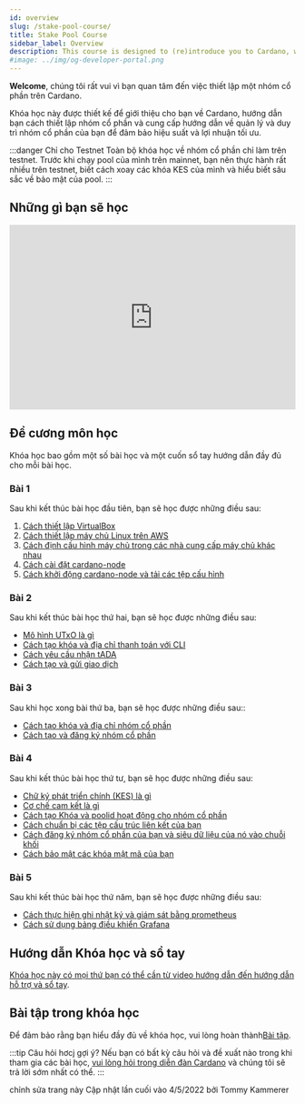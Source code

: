 ```yaml
---
id: overview
slug: /stake-pool-course/
title: Stake Pool Course
sidebar_label: Overview
description: This course is designed to (re)introduce you to Cardano, walk you through how to set up a stake pool, and provide guidance on managing and maintaining your stake pool to ensure optimal performance and profitability.
#image: ../img/og-developer-portal.png
---
```


**Welcome**, chúng tôi rất vui vì bạn quan tâm đến việc thiết lập một nhóm cổ phần trên Cardano.

Khóa học này được thiết kế để giới thiệu cho bạn về Cardano, hướng dẫn bạn cách thiết lập nhóm cổ phần và cung cấp hướng dẫn về quản lý và duy trì nhóm cổ phần của bạn để đảm bảo hiệu suất và lợi nhuận tối ưu.

:::danger Chỉ cho Testnet
Toàn bộ khóa học về  nhóm cổ phần chỉ làm trên testnet. Trước khi chạy pool của mình trên mainnet, bạn nên thực hành rất nhiều trên testnet, biết cách xoay các khóa KES của mình và hiểu biết sâu sắc về bảo mật của pool.
:::

## Những gì bạn sẽ học

<iframe width="100%" height="325" src="https://www.youtube.com/embed/Jb08HTkk7yo" frameborder="0" allow="accelerometer; autoplay; clipboard-write; encrypted-media; gyroscope; picture-in-picture; fullscreen;"></iframe>
<br/>

## Để cương môn học

Khóa học bao gồm một số bài học và một cuốn sổ tay hướng dẫn đầy đủ cho mỗi bài học.

### Bài 1

Sau khi kết thúc bài học đầu tiên, bạn sẽ học được những điều sau:

1. [Cách thiết lập VirtualBox](../stake-pool-course/lesson-1#install-virtualbox)
2. [Cách thiết lập máy chủ Linux trên AWS](../stake-pool-course/lesson-1#setup-a-linux-server-on-aws)
3. [Cách định cấu hình máy chủ trong các nhà cung cấp máy chủ khác nhau](../stake-pool-course/lesson-1#alternative-to-aws)
4. [Cách cài đặt cardano-node](../stake-pool-course/lesson-1#install-cardano-node)
5. [Cách khởi động cardano-node và tải các tệp cấu hình](../stake-pool-course/lesson-1#run-cardano-node)

### Bài 2

Sau khi kết thúc bài học thứ hai, bạn sẽ học được những điều sau:

* [Mô hình UTxO là gì](/docs/stake-pool-course/lesson-2#the-utxo-model)
* [Cách tạo khóa và địa chỉ thanh toán với CLI](/docs/stake-pool-course/lesson-2#generate-payment-keys-and-addresses)
* [Cách yêu cầu nhận tADA](/docs/stake-pool-course/lesson-2#request-funds-to-the-faucet)
* [Cách tạo và gửi giao dịch](/docs/stake-pool-course/lesson-2#create-a-simple-transaction)

### Bài 3

Sau khi học xong bài thứ ba, bạn sẽ học được những điều sau::

* [Cách tạo khóa và địa chỉ nhóm cổ phần](/docs/stake-pool-course/lesson-3#create-stake-pool-keys-and-adresses)
* [Cách tạo và đăng ký nhóm cổ phần](/docs/stake-pool-course/lesson-3#create-and-register-a-stake-pool-certificate)

### Bài 4

Sau khi kết thúc bài học thứ tư, bạn sẽ học được những điều sau:

* [Chữ ký phát triển chính (KES) là gì](/docs/stake-pool-course/lesson-4#key-evolving-signature)
* [Cơ chế cam kết là gì](/docs/stake-pool-course/lesson-4#pledge-mechanism) 
* [Cách tạo Khóa và poolid hoạt động cho nhóm cổ phần](/docs/stake-pool-course/lesson-4#generate-stake-pool-keys)
* [Cách chuẩn bị các tệp cấu trúc liên kết của bạn](/docs/stake-pool-course/lesson-4#topology-files) 
* [Cách đăng ký nhóm cổ phần của bạn và siêu dữ liệu của nó vào chuỗi khối](/docs/stake-pool-course/lesson-4#register-stake-pool-metadata)
* [Cách bảo mật các khóa mật mã của bạn](/docs/stake-pool-course/lesson-4#secure-your-cryptographic-keys)

### Bài 5

Sau khi kết thúc bài học thứ năm, bạn sẽ học được những điều sau:

* [Cách thực hiện ghi nhật ký và giám sát bằng prometheus](/docs/stake-pool-course/lesson-5#logging-and-monitoring-with-prometheus)
* [Cách sử dụng bảng điều khiển Grafana](/docs/stake-pool-course/lesson-5#grafana-dashboard)

## Hướng dẫn Khóa học và sổ tay

[Khóa học này có mọi thứ bạn có thể cần từ video hướng dẫn đến hướng dẫn hỗ trợ và sổ tay](/docs/stake-pool-course/handbook/install-cardano-node-written).

## Bài tập trong khóa học

Để đảm bảo rằng bạn hiểu đầy đủ về khóa học, vui lòng hoàn thành[Bài tập](/docs/stake-pool-course/assignments/assignment-1).

:::tip Câu hỏi hơcj gợi ý?
Nếu bạn có bất kỳ câu hỏi và đề xuất nào trong khi tham gia các bài học, [vui lòng hỏi trong diễn đàn Cardano](https://forum.cardano.org/c/staking-delegation/setup-a-stake-pool/158) và chúng tôi sẽ trả lời sớm nhất có thể.
:::

chỉnh sửa trang này
Cập nhật lần cuối vào 4/5/2022 bởi Tommy Kammerer
